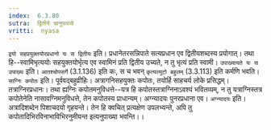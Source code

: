 ```yaml
---
index:  6.3.80
sutra:  द्वितीये चानुपारव्ये
vritti:  nyasa
---
```


`द्वयो सहप्रयुक्तयोरप्रधानो यः स द्वितीयः` इति। प्रधानेतरसन्निपाते सत्यप्रधान एव द्वितीयशब्दस्य प्रयोगात्। तथा हि--स्वामिभृत्ययोः सहयुक्तयोर्भृत्य एव स्वामिनं प्रति द्वितीय उच्यते, न तु भृत्यं प्रति स्वामी। `उपाख्यायते यः स उपाख्यः` इति। `आतश्चोपसर्गे` (3.1.136) इति कः, स च भवन् `कृत्यल्युटो बहुलम्` (3.3.113) इति कर्मणि भवति। `साग्निः कपोतः` इति। पूर्ववद्बहुव्रीहिः। अत्रागनिसहयुक्तः कपोतः, तयोर्हि साहचर्य लोके प्रसिद्धम्। तत्राग्निरप्रधानः। तथा ह्यग्निः कपोतमनुविधत्ते--यत्र हि कपोतस्तत्राग्निनाऽवश्यं भवितव्यम्, न तु यत्राग्निस्तत्र कपोतेनेति नासावग्निमनुविधत्ते, तेन कपोतस्य प्राधान्यम्। अग्न्यादयः पुनरप्रधाना एव। `अग्न्यादयः` इति। अत्रादिशब्देन पिशाचदयो गृहयन्ते। तेन हि क्वचित् प्रत्यक्षेण उपलभ्यन्ते, अपि तु कपोतादिभिरविनाभाविभिरनुमीयन्त इत्यनुपाख्या भवन्ति।।

